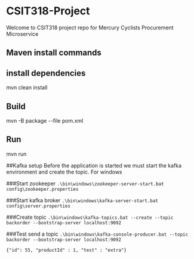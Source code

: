 # CSIT318-Project

Welcome to CSIT318 project repo for Mercury Cyclists Procurement Microservice

## Maven install commands
## install dependencies
mvn clean install

## Build
mvn -B package --file pom.xml

## Run
mvn run

##Kafka setup
Before the application is started we must start the kafka environment and create the topic.
For windows

###Start zookeeper
`.\bin\windows\zookeeper-server-start.bat config\zookeeper.properties`

###Start kafka broker
`.\bin\windows\kafka-server-start.bat config\server.properties`

###Create topic
`.\bin\windows\kafka-topics.bat --create --topic backorder --bootstrap-server localhost:9092`

###Test send a topic
`.\bin\windows\kafka-console-producer.bat --topic backorder --bootstrap-server localhost:9092`

`{"id": 55, "productId" : 1, "test" : "extra"}`
